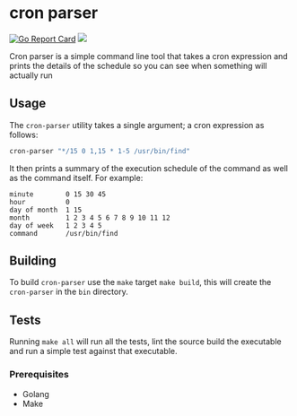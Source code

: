 # cron parser

[![Go Report Card](https://goreportcard.com/badge/github.com/mattjones753/cron-parser)](https://goreportcard.com/report/github.com/mattjones753/cron-parser)
[![](https://godoc.org/github.com/mattjones753/cron-parser?status.svg)](http://godoc.org/github.com/mattjones753/cron-parser)

Cron parser is a simple command line tool that takes a cron expression and prints the details of the schedule so you 
can see when something will actually run 

## Usage
The `cron-parser` utility takes a single argument; a cron expression as follows:
```bash
cron-parser "*/15 0 1,15 * 1-5 /usr/bin/find"
```
It then prints a summary of the execution schedule of the command as well as the command itself.
For example:
```
minute        0 15 30 45
hour          0
day of month  1 15
month         1 2 3 4 5 6 7 8 9 10 11 12
day of week   1 2 3 4 5
command       /usr/bin/find
```
## Building
To build `cron-parser` use the `make` target `make build`, this will create the `cron-parser` in the `bin` directory.

## Tests
Running `make all` will run all the tests, lint the source build the executable and run a simple test against that
executable.

### Prerequisites
* Golang
* Make
